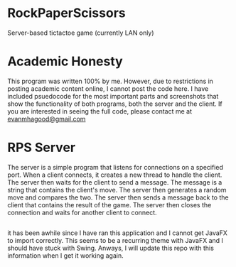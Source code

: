 # RockPaperScissors
Server-based tictactoe game (currently LAN only)


# Academic Honesty
This program was written 100% by me. However, due to restrictions in posting academic content online, I cannot post the code here. I have included psuedocode for the most important parts and screenshots that show the functionality of both programs, both the server and the client. If you are interested in seeing the full code, please contact me at evanmhagood@gmail.com

# RPS Server
The server is a simple program that listens for connections on a specified port. When a client connects, it creates a new thread to handle the client. The server then waits for the client to send a message. The message is a string that contains the client's move. The server then generates a random move and compares the two. The server then sends a message back to the client that contains the result of the game. The server then closes the connection and waits for another client to connect.

##
it has been awhile since I have ran this application and I cannot get JavaFX to import correctly. This seems to be a recurring theme with JavaFX and I should have stuck with Swing.
Anways, I will update this repo with this information when I get it working again.